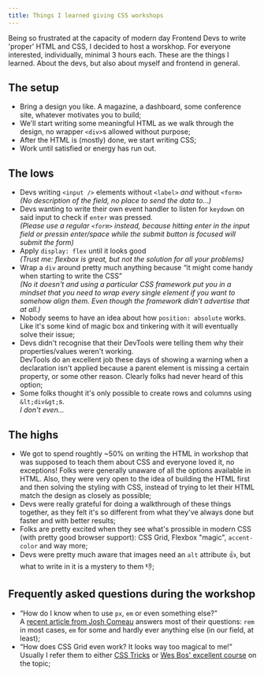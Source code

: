 ```yaml
---
title: Things I learned giving CSS workshops
---
```


Being so frustrated at the capacity of modern day Frontend Devs to write &#39;proper&#39; HTML and CSS, I decided to host a worskhop. For everyone interested, individually, minimal 3 hours each. These are the things I learned. About the devs, but also about myself and frontend in general.

## The setup

- Bring a design you like. A magazine, a dashboard, some conference site, whatever motivates you to build;
- We'll start writing some meaningful HTML as we walk through the design, no wrapper `<div>`s allowed without purpose;
- After the HTML is (mostly) done, we start writing CSS;
- Work until satisfied or energy has run out.

## The lows

- Devs writing `<input />` elements without `<label>` *and* without `<form>` <br>_(No description of the field, no place to send the data to&hellip;)_
- Devs wanting to write their own event handler to listen for `keydown` on said input to check if `enter` was pressed. <br>_(Please use a regular `<form>` instead, because hitting enter in the input field or pressin enter/space while the submit button is focused will submit the form)_
- Apply `display: flex` until it looks good<br>_(Trust me: flexbox is great, but not the solution for all your problems)_
- Wrap a `div` around pretty much anything because <q>it might come handy when starting to write the CSS</q><br>_(No it doesn&#39;t and using a particular CSS framework put you in a mindset that you need to wrap every single element if you want to somehow align them. Even though the framework didn't advertise that at all.)_
- Nobody seems to have an idea about how `position: absolute` works. <br>Like it's some kind of magic box and tinkering with it will eventually solve their issue;
- Devs didn&#39;t recognise that their DevTools were telling them why their properties/values weren't working. <br>DevTools do an excellent job these days of showing a warning when a declaration isn't applied because a parent element is missing a certain property, or some other reason. Clearly folks had never heard of this option;
- Some folks thought it&#39;s only possible to create rows and columns using `&lt;div&gt;`s.<br>_I don&#39;t even&hellip;_

## The highs

- We got to spend roughtly ~50% on writing the HTML in workshop that was supposed to teach them about CSS and everyone loved it, no exceptions! Folks were generally unaware of all the options available in HTML. Also, they were very open to the idea of building the HTML first and then solving the styling with CSS, instead of trying to let their HTML match the design as closely as possible;
- Devs were really grateful for doing a walkthrough of these things together, as they felt it's so different from what they&#39;ve always done but faster and with better results;
- Folks are pretty excited when they see what&#39;s prossible in modern CSS (with pretty good browser support): CSS Grid, Flexbox &quot;magic&quot;, `accent-color` and way more;
- Devs were pretty much aware that images need an `alt` attribute 👍, but what to write in it is a mystery to them 👎;

## Frequently asked questions during the workshop

- <q>How do I know when to use `px`, `em` or even something else?</q><br>A [recent article from Josh Comeau](https://www.joshwcomeau.com/css/surprising-truth-about-pixels-and-accessibility/) answers most of their questions: `rem` in most cases, `em` for some and hardly ever anything else (in our field, at least);
- <q>How does CSS Grid even work? It looks way too magical to me!</q><br>Usually I refer them to either [CSS Tricks](https://css-tricks.com/snippets/css/complete-guide-grid/) or [Wes Bos&#39; excellent course](https://cssgrid.io/) on the topic;

